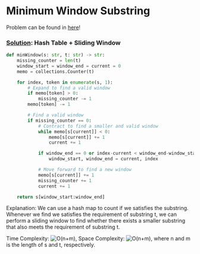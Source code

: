 # Minimum Window Substring

Problem can be found in [here](https://leetcode.com/problems/minimum-window-substring/)!

### [Solution](/Array%20%26%20Hashing/76-MinimumWindowSubstring/solution.py): Hash Table + Sliding Window

```python
def minWindow(s: str, t: str) -> str:
    missing_counter = len(t)
    window_start = window_end = current = 0
    memo = collections.Counter(t)

    for index, token in enumerate(s, 1):
        # Expand to find a valid window
        if memo[token] > 0:
            missing_counter -= 1
        memo[token] -= 1

        # Find a valid window
        if missing_counter == 0:
            # Contract to find a smaller and valid window
            while memo[s[current]] < 0:
                memo[s[current]] += 1
                current += 1

            if window_end == 0 or index-current < window_end-window_start:
                window_start, window_end = current, index

            # Move forward to find a new window
            memo[s[current]] += 1
            missing_counter += 1
            current += 1

    return s[window_start:window_end]
```

Explanation: We can use a hash map to count if we satisfies the substring. Whenever we find we satisfies the requirement of substring t, we can perform a sliding window to find whether there exists a smaller substring that also meets the requirement of substring t.

Time Complexity: ![O(n+m)](<https://latex.codecogs.com/svg.image?\inline&space;O(n)>), Space Complexity: ![O(n+m)](<https://latex.codecogs.com/svg.image?\inline&space;O(n)>), where n and m is the length of s and t, respectively.
